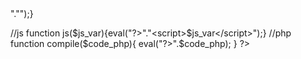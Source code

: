 <?php
//phl
//php hojr lib
//var
$name_dev_phl="hojr";
$one=1;
$pi=3.14;
$big_num=99999999999999999999999999999;
$Google_url="https://www.google.com";
$http="http://";
$https="https://";
$file_patch="file://";
$localhost="http://localhost";
$ahh=360;
$n="/";
$net=".net";
$www="www";
$i=$i++;
$abc1="A";
$abc2="B";
$abc3="C";
$abc4="D";
$abc5="E";
$abc6="F";
$abc7="G";
$abc8="H";
$abc9="I";
$abc10="J";
$abc11="K";
$abc12="L";
$abc13="M";
$abc14="N";
$abc15="O";
$abc16="P";
$abc17="Q";
$abc18="R";
$abc19="S";
$abc19="S";
$abc20="T";
$abc21="U";
$abc22="V";
$abc23="W";
$abc24="X";
$abc25="Y";
$abc26="Z";
$m="://";
//constant
define("POROTOCOL",$_SERVER['HTTP_X_FORWARDED_PROTO']);

define("URL_HOST",$_SERVER['HTTP_HOST']);

define("REQUEST_TIME",$_SERVER['REQUEST_TIME']);

define("REQUEST_TIME_FLOAT",$_SERVER['REQUEST_TIME_FLOAT']);

define("__ROOT__",$_SERVER['CONTEXT_DOCUMENT_ROOT']);

define("PRT",$_SERVER['SERVER_PROTOCOL']);

define("SOFTWARE",$_SERVER['SERVER_SOFTWARE']);

define("REQUEST_SCHEME",$_SERVER['REQUEST_SCHEME']);

define("REMOTE_PORT",$_SERVER['REMOTE_PORT']);

define("SERVER_PORT",$_SERVER['SERVER_PORT']);

define("HTTP_USER_AGENT",$_SERVER['HTTP_USER_AGENT']);

define("SCRIPT_NAME",$_SERVER['SCRIPT_NAME']);

define("__IP__",$_SERVER['HTTP_X_REAL_IP']);
//website
define("BBC","http://bbc.com");
define("INSTAGRAM","https://www.instagram.com/");
define("TELEGRAM","https://telegram.org");
define("YOUTUBE","https://www.youtube.com");
define("MICROSOFT","https://www.microsof.com");
define("PHP","http://php.net");
define("AMAZON","https://www.amazon.com");
//css
function css($style_var){eval("?>"."<style>$style_var</style>");}
//js
function js($js_var){eval("?>"."<script>$js_var</script>");}
//php
function compile($code_php){
  eval("?>".$code_php);
}
?>
